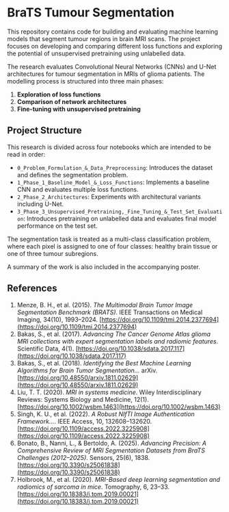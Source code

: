 # BraTS Tumour Segmentation

This repository contains code for building and evaluating machine learning models that segment tumour regions in brain MRI scans. The project focuses on developing and comparing different loss functions and exploring the potential of unsupervised pretraining using unlabelled data.

The research evaluates Convolutional Neural Networks (CNNs) and U-Net architectures for tumour segmentation in MRIs of glioma patients. The modelling process is structured into three main phases:

1. **Exploration of loss functions**
2. **Comparison of network architectures**
3. **Fine-tuning with unsupervised pretraining**

## Project Structure

This research is divided across four notebooks which are intended to be read in order:

* `0_Problem_Formulation_&_Data_Preprocessing`: Introduces the dataset and defines the segmentation problem.
* `1_Phase_1_Baseline_Model_&_Loss_Functions`: Implements a baseline CNN and evaluates multiple loss functions.
* `2_Phase_2_Architectures`: Experiments with architectural variants including U-Net.
* `3_Phase_3_Unsupervised_Pretraining,_Fine_Tuning_&_Test_Set_Evaluation`: Introduces pretraining on unlabelled data and evaluates final model performance on the test set.

The segmentation task is treated as a multi-class classification problem, where each pixel is assigned to one of four classes: healthy brain tissue or one of three tumour subregions.

A summary of the work is also included in the accompanying poster.

## References

1. Menze, B. H., et al. (2015). *The Multimodal Brain Tumor Image Segmentation Benchmark (BRATS)*. IEEE Transactions on Medical Imaging, 34(10), 1993–2024. [https://doi.org/10.1109/tmi.2014.2377694](https://doi.org/10.1109/tmi.2014.2377694)
2. Bakas, S., et al. (2017). *Advancing The Cancer Genome Atlas glioma MRI collections with expert segmentation labels and radiomic features*. Scientific Data, 4(1). [https://doi.org/10.1038/sdata.2017.117](https://doi.org/10.1038/sdata.2017.117)
3. Bakas, S., et al. (2018). *Identifying the Best Machine Learning Algorithms for Brain Tumor Segmentation...* arXiv. [https://doi.org/10.48550/arxiv.1811.02629](https://doi.org/10.48550/arxiv.1811.02629)
4. Liu, T. T. (2020). *MRI in systems medicine*. Wiley Interdisciplinary Reviews: Systems Biology and Medicine, 12(1). [https://doi.org/10.1002/wsbm.1463](https://doi.org/10.1002/wsbm.1463)
5. Singh, K. U., et al. (2022). *A Robust NIfTI Image Authentication Framework...*. IEEE Access, 10, 132608–132620. [https://doi.org/10.1109/access.2022.3225908](https://doi.org/10.1109/access.2022.3225908)
6. Bonato, B., Nanni, L., & Bertoldo, A. (2025). *Advancing Precision: A Comprehensive Review of MRI Segmentation Datasets from BraTS Challenges (2012–2025)*. Sensors, 25(6), 1838. [https://doi.org/10.3390/s25061838](https://doi.org/10.3390/s25061838)
7. Holbrook, M., et al. (2020). *MRI-Based deep learning segmentation and radiomics of sarcoma in mice*. Tomography, 6, 23–33. [https://doi.org/10.18383/j.tom.2019.00021](https://doi.org/10.18383/j.tom.2019.00021)

